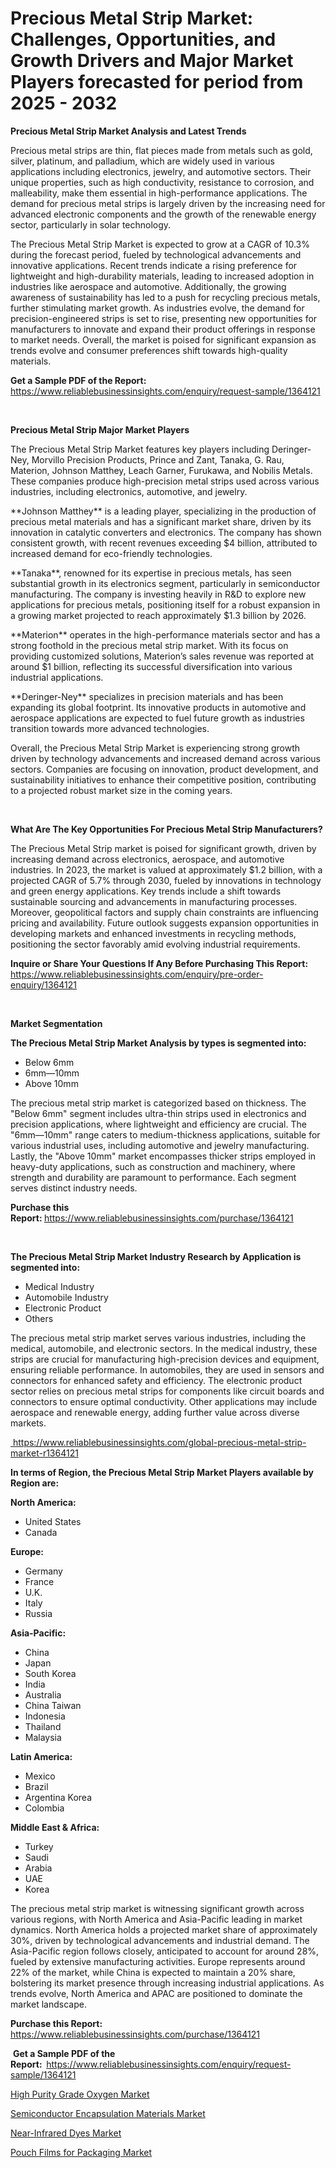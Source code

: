 <p><h1>Precious Metal Strip Market: Challenges, Opportunities, and Growth Drivers and Major Market Players forecasted for period from 2025 - 2032</h1></p><p><strong>Precious Metal Strip Market Analysis and Latest Trends</strong></p>
<p><p>Precious metal strips are thin, flat pieces made from metals such as gold, silver, platinum, and palladium, which are widely used in various applications including electronics, jewelry, and automotive sectors. Their unique properties, such as high conductivity, resistance to corrosion, and malleability, make them essential in high-performance applications. The demand for precious metal strips is largely driven by the increasing need for advanced electronic components and the growth of the renewable energy sector, particularly in solar technology.</p><p>The Precious Metal Strip Market is expected to grow at a CAGR of 10.3% during the forecast period, fueled by technological advancements and innovative applications. Recent trends indicate a rising preference for lightweight and high-durability materials, leading to increased adoption in industries like aerospace and automotive. Additionally, the growing awareness of sustainability has led to a push for recycling precious metals, further stimulating market growth. As industries evolve, the demand for precision-engineered strips is set to rise, presenting new opportunities for manufacturers to innovate and expand their product offerings in response to market needs. Overall, the market is poised for significant expansion as trends evolve and consumer preferences shift towards high-quality materials.</p></p>
<p><strong>Get a Sample PDF of the Report:&nbsp;</strong> <a href="https://www.reliablebusinessinsights.com/enquiry/request-sample/1364121?utm_campaign=84&utm_medium=2&utm_source=Github&utm_content=ia&utm_term=03022025&utm_id=precious-metal-strip">https://www.reliablebusinessinsights.com/enquiry/request-sample/1364121</a></p>
<p>&nbsp;</p>
<p><strong>Precious Metal Strip Major Market Players</strong></p>
<p><p>The Precious Metal Strip Market features key players including Deringer-Ney, Morvillo Precision Products, Prince and Zant, Tanaka, G. Rau, Materion, Johnson Matthey, Leach Garner, Furukawa, and Nobilis Metals. These companies produce high-precision metal strips used across various industries, including electronics, automotive, and jewelry.</p><p>**Johnson Matthey** is a leading player, specializing in the production of precious metal materials and has a significant market share, driven by its innovation in catalytic converters and electronics. The company has shown consistent growth, with recent revenues exceeding $4 billion, attributed to increased demand for eco-friendly technologies.</p><p>**Tanaka**, renowned for its expertise in precious metals, has seen substantial growth in its electronics segment, particularly in semiconductor manufacturing. The company is investing heavily in R&D to explore new applications for precious metals, positioning itself for a robust expansion in a growing market projected to reach approximately $1.3 billion by 2026.</p><p>**Materion** operates in the high-performance materials sector and has a strong foothold in the precious metal strip market. With its focus on providing customized solutions, Materion’s sales revenue was reported at around $1 billion, reflecting its successful diversification into various industrial applications.</p><p>**Deringer-Ney** specializes in precision materials and has been expanding its global footprint. Its innovative products in automotive and aerospace applications are expected to fuel future growth as industries transition towards more advanced technologies.</p><p>Overall, the Precious Metal Strip Market is experiencing strong growth driven by technology advancements and increased demand across various sectors. Companies are focusing on innovation, product development, and sustainability initiatives to enhance their competitive position, contributing to a projected robust market size in the coming years.</p></p>
<p>&nbsp;</p>
<p><strong>What Are The Key Opportunities For Precious Metal Strip Manufacturers?</strong></p>
<p><p>The Precious Metal Strip market is poised for significant growth, driven by increasing demand across electronics, aerospace, and automotive industries. In 2023, the market is valued at approximately $1.2 billion, with a projected CAGR of 5.7% through 2030, fueled by innovations in technology and green energy applications. Key trends include a shift towards sustainable sourcing and advancements in manufacturing processes. Moreover, geopolitical factors and supply chain constraints are influencing pricing and availability. Future outlook suggests expansion opportunities in developing markets and enhanced investments in recycling methods, positioning the sector favorably amid evolving industrial requirements.</p></p>
<p><strong>Inquire or Share Your Questions If Any Before Purchasing This Report:</strong> <a href="https://www.reliablebusinessinsights.com/enquiry/pre-order-enquiry/1364121?utm_campaign=84&utm_medium=2&utm_source=Github&utm_content=ia&utm_term=03022025&utm_id=precious-metal-strip">https://www.reliablebusinessinsights.com/enquiry/pre-order-enquiry/1364121</a></p>
<p>&nbsp;</p>
<p><strong>Market Segmentation</strong></p>
<p><strong>The Precious Metal Strip Market Analysis by types is segmented into:</strong></p>
<p><ul><li>Below 6mm</li><li>6mm—10mm</li><li>Above 10mm</li></ul></p>
<p><p>The precious metal strip market is categorized based on thickness. The "Below 6mm" segment includes ultra-thin strips used in electronics and precision applications, where lightweight and efficiency are crucial. The "6mm—10mm" range caters to medium-thickness applications, suitable for various industrial uses, including automotive and jewelry manufacturing. Lastly, the "Above 10mm" market encompasses thicker strips employed in heavy-duty applications, such as construction and machinery, where strength and durability are paramount to performance. Each segment serves distinct industry needs.</p></p>
<p><strong>Purchase this Report:&nbsp;</strong><a href="https://www.reliablebusinessinsights.com/purchase/1364121?utm_campaign=84&utm_medium=2&utm_source=Github&utm_content=ia&utm_term=03022025&utm_id=precious-metal-strip">https://www.reliablebusinessinsights.com/purchase/1364121</a></p>
<p>&nbsp;</p>
<p><strong>The Precious Metal Strip Market Industry Research by Application is segmented into:</strong></p>
<p><ul><li>Medical Industry</li><li>Automobile Industry</li><li>Electronic Product</li><li>Others</li></ul></p>
<p><p>The precious metal strip market serves various industries, including the medical, automobile, and electronic sectors. In the medical industry, these strips are crucial for manufacturing high-precision devices and equipment, ensuring reliable performance. In automobiles, they are used in sensors and connectors for enhanced safety and efficiency. The electronic product sector relies on precious metal strips for components like circuit boards and connectors to ensure optimal conductivity. Other applications may include aerospace and renewable energy, adding further value across diverse markets.</p></p>
<p><a href="https://www.reliablebusinessinsights.com/global-precious-metal-strip-market-r1364121?utm_campaign=84&utm_medium=2&utm_source=Github&utm_content=ia&utm_term=03022025&utm_id=precious-metal-strip">&nbsp;https://www.reliablebusinessinsights.com/global-precious-metal-strip-market-r1364121</a></p>
<p><strong>In terms of Region, the Precious Metal Strip Market Players available by Region are:</strong></p>
<p>
    <p> <strong> North America: </strong>
        <ul>
            <li>United States</li>
            <li>Canada</li>
        </ul>
        </p> 
    <p> <strong> Europe: </strong>
        <ul>
            <li>Germany</li>
            <li>France</li>
            <li>U.K.</li>
            <li>Italy</li>
            <li>Russia</li>
        </ul>
        </p> 
    <p> <strong> Asia-Pacific: </strong>
        <ul>
            <li>China</li>
            <li>Japan</li>
            <li>South Korea</li>
            <li>India</li>
            <li>Australia</li>
            <li>China Taiwan</li>
            <li>Indonesia</li>
            <li>Thailand</li>
            <li>Malaysia</li>
        </ul>
        </p> 
    <p> <strong> Latin America: </strong>
        <ul>
            <li>Mexico</li>
            <li>Brazil</li>
            <li>Argentina Korea</li>
            <li>Colombia</li>
        </ul>
        </p> 
    <p> <strong> Middle East & Africa: </strong>
        <ul>
            <li>Turkey</li>
            <li>Saudi</li>
            <li>Arabia</li>
            <li>UAE</li>
            <li>Korea</li>
        </ul>
    </p>
    </p>
<p><p>The precious metal strip market is witnessing significant growth across various regions, with North America and Asia-Pacific leading in market dynamics. North America holds a projected market share of approximately 30%, driven by technological advancements and industrial demand. The Asia-Pacific region follows closely, anticipated to account for around 28%, fueled by extensive manufacturing activities. Europe represents around 22% of the market, while China is expected to maintain a 20% share, bolstering its market presence through increasing industrial applications. As trends evolve, North America and APAC are positioned to dominate the market landscape.</p></p>
<p><strong>Purchase this Report: </strong><a href="https://www.reliablebusinessinsights.com/purchase/1364121?utm_campaign=84&utm_medium=2&utm_source=Github&utm_content=ia&utm_term=03022025&utm_id=precious-metal-strip">https://www.reliablebusinessinsights.com/purchase/1364121</a></p>
<p>&nbsp;<strong>Get a Sample PDF of the Report:&nbsp;&nbsp;</strong><a href="https://www.reliablebusinessinsights.com/enquiry/request-sample/1364121?utm_campaign=84&utm_medium=2&utm_source=Github&utm_content=ia&utm_term=03022025&utm_id=precious-metal-strip">https://www.reliablebusinessinsights.com/enquiry/request-sample/1364121</a></p>
<p><strong></strong></p>
<p><p><a href="https://github.com/beroxiluwaya/Market-Research-Report-List-1/blob/main/high-purity-grade-oxygen-market.md?utm_campaign=84&utm_medium=2&utm_source=Github&utm_content=ia&utm_term=03022025&utm_id=precious-metal-strip">High Purity Grade Oxygen Market</a></p><p><a href="https://github.com/binnazcassam/Market-Research-Report-List-1/blob/main/semiconductor-encapsulation-materials-market.md?utm_campaign=84&utm_medium=2&utm_source=Github&utm_content=ia&utm_term=03022025&utm_id=precious-metal-strip">Semiconductor Encapsulation Materials Market</a></p><p><a href="https://github.com/genayziben/Market-Research-Report-List-1/blob/main/near-infrared-dyes-market.md?utm_campaign=84&utm_medium=2&utm_source=Github&utm_content=ia&utm_term=03022025&utm_id=precious-metal-strip">Near-Infrared Dyes Market</a></p><p><a href="https://github.com/meuskocov/Market-Research-Report-List-1/blob/main/pouch-films-for-packaging-market.md?utm_campaign=84&utm_medium=2&utm_source=Github&utm_content=ia&utm_term=03022025&utm_id=precious-metal-strip">Pouch Films for Packaging Market</a></p></p>